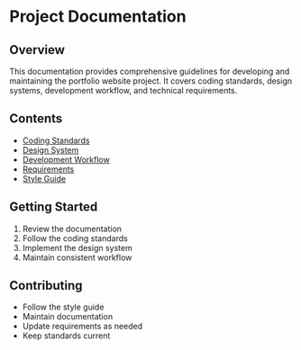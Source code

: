 # Project Documentation

## Overview
This documentation provides comprehensive guidelines for developing and maintaining the portfolio website project. It covers coding standards, design systems, development workflow, and technical requirements.

## Contents
- [Coding Standards](./CODING_STANDARDS.md)
- [Design System](./DESIGN_SYSTEM.md)
- [Development Workflow](./DEVELOPMENT_WORKFLOW.md)
- [Requirements](./REQUIREMENTS.md)
- [Style Guide](./STYLE_GUIDE.md)

## Getting Started
1. Review the documentation
2. Follow the coding standards
3. Implement the design system
4. Maintain consistent workflow

## Contributing
- Follow the style guide
- Maintain documentation
- Update requirements as needed
- Keep standards current
